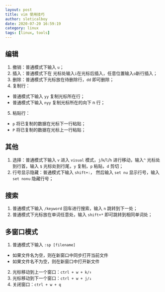 ```yaml
---
layout: post
title: vim 使用技巧
author: sleticalboy
date: 2020-07-20 16:59:19
category: linux
tags: [linux, tools]
---
```


## 编辑 
1. 撤销：普通模式下输入 `u`；
2. 插入：普通模式下在 光标处输入`i`在光标后插入，任意位置输入`o`新行插入；
3. 删除：普通模式下光标放在待删除行，`dd` 即可删除；
4. 复制行：
  - 普通模式下输入 `yy` 复制光标所在行；
  - 普通模式下输入 `nyy` 复制光标所在的向下 n 行；
5. 粘贴行：
  - `p` 将已复制的数据在光标下一行粘贴；
  - `P` 将已复制的数据在光标上一行粘贴；

## 其他
1. 选择：普通模式下输入 `v` 进入 `visual` 模式，`j`/`k`/`l`/`h` 进行移动，输入`^` 光标处到行首，输入 `$` 光标处到行尾，`y` 复制，`p` 粘贴，`d` 剪切；
2. 行号显示隐藏：普通模式下输入 `shift+:`， 然后输入 `set nu` 显示行号，输入 `set nonu` 隐藏行号；

## 搜索
1. 普通模式下输入 `/keyword` 回车进行搜索，输入 `n` 跳转到下一处；
2. 普通模式下光标放在单词任意处，输入 `shift+*` 即可跳转到相同单词处；

## 多窗口模式
1. 普通模式下输入 `:sp [filename]`
  - 如果文件名为空，则在新窗口中同步打开当前文件
  - 如果文件名不为空，则在新窗口中打开新文件
2. 光标移动到上一个窗口：`ctrl + w + k/↑`
3. 光标移动到下一个窗口：`ctrl + w + j/↓`
4. 关闭窗口：`ctrl + w + q`

